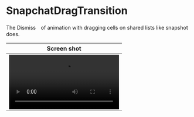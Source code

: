 # SnapchatDragTransition
The Dismiss　of animation with dragging cells on shared lists like snapshot does.

|Screen shot|
|:-:|
|<video src="https://github.com/boardguy1024/SnapchatDragTransition/assets/13864469/f9e4d0b2-fc38-471d-9656-4d35c7ee4306">|
